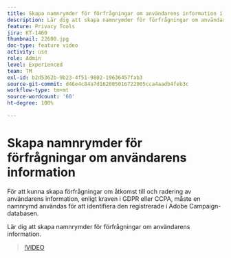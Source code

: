 ```yaml
---
title: Skapa namnrymder för förfrågningar om användarens information i Adobe Campaign Standard (ACS)
description: Lär dig att skapa namnrymder för förfrågningar om användarens information.
feature: Privacy Tools
jira: KT-1460
thumbnail: 22600.jpg
doc-type: feature video
activity: use
role: Admin
level: Experienced
team: TM
exl-id: b2d5362b-9b23-4f51-9802-19636457fab3
source-git-commit: d46e4c84a7d162085016722005cca4aadb4feb3c
workflow-type: tm+mt
source-wordcount: '60'
ht-degree: 100%

---
```


# Skapa namnrymder för förfrågningar om användarens information

För att kunna skapa förfrågningar om åtkomst till och radering av användarens information, enligt kraven i GDPR eller CCPA, måste en namnrymd användas för att identifiera den registrerade i Adobe Campaign-databasen.

Lär dig att skapa namnrymder för förfrågningar om användarens information.

>[!VIDEO](https://video.tv.adobe.com/v/22600?quality=12&learn=on)
